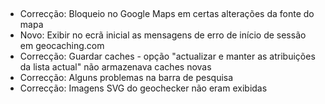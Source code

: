 ##
- Correcção: Bloqueio no Google Maps em certas alterações da fonte do mapa
- Novo: Exibir no ecrã inicial as mensagens de erro de início de sessão em geocaching.com
- Correcção: Guardar caches - opção "actualizar e manter as atribuições da lista actual" não armazenava caches novas
- Correcção: Alguns problemas na barra de pesquisa
- Correcção: Imagens SVG do geochecker não eram exibidas

